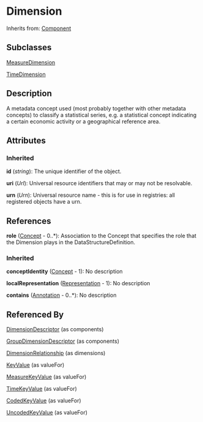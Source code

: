 
# Dimension

Inherits from: [Component](../Base/Component.md)

## Subclasses

[MeasureDimension](MeasureDimension.md)

[TimeDimension](TimeDimension.md)



## Description

A metadata concept used (most probably together with other metadata concepts) to classify a statistical series, e.g. a statistical concept indicating a certain economic activity or a geographical reference area.


## Attributes

### Inherited

**id** (*string*): The unique identifier of the object.

**uri** (*Url*): Universal resource identifiers that may or may not be resolvable.

**urn** (*Urn*): Universal resource name - this is for use in registries: all registered objects have a urn.



## References

**role** ([Concept](../ConceptScheme/Concept.md) - 0..*): Association to the Concept that specifies the role that the Dimension plays in the DataStructureDefinition.

### Inherited

**conceptIdentity** ([Concept](../ConceptScheme/Concept.md) - 1): No description

**localRepresentation** ([Representation](../Base/Representation.md) - 1): No description

**contains** ([Annotation](../Base/Annotation.md) - 0..*): No description



## Referenced By

[DimensionDescriptor](DimensionDescriptor.md) (as components)

[GroupDimensionDescriptor](GroupDimensionDescriptor.md) (as components)

[DimensionRelationship](DimensionRelationship.md) (as dimensions)

[KeyValue](KeyValue.md) (as valueFor)

[MeasureKeyValue](MeasureKeyValue.md) (as valueFor)

[TimeKeyValue](TimeKeyValue.md) (as valueFor)

[CodedKeyValue](CodedKeyValue.md) (as valueFor)

[UncodedKeyValue](UncodedKeyValue.md) (as valueFor)


